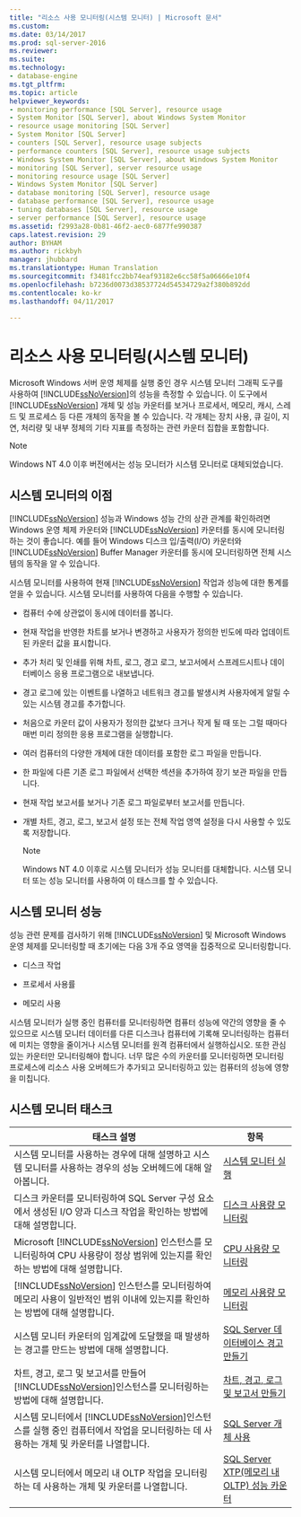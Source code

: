 ```yaml
---
title: "리소스 사용 모니터링(시스템 모니터) | Microsoft 문서"
ms.custom: 
ms.date: 03/14/2017
ms.prod: sql-server-2016
ms.reviewer: 
ms.suite: 
ms.technology:
- database-engine
ms.tgt_pltfrm: 
ms.topic: article
helpviewer_keywords:
- monitoring performance [SQL Server], resource usage
- System Monitor [SQL Server], about Windows System Monitor
- resource usage monitoring [SQL Server]
- System Monitor [SQL Server]
- counters [SQL Server], resource usage subjects
- performance counters [SQL Server], resource usage subjects
- Windows System Monitor [SQL Server], about Windows System Monitor
- monitoring [SQL Server], server resource usage
- monitoring resource usage [SQL Server]
- Windows System Monitor [SQL Server]
- database monitoring [SQL Server], resource usage
- database performance [SQL Server], resource usage
- tuning databases [SQL Server], resource usage
- server performance [SQL Server], resource usage
ms.assetid: f2993a28-0b81-46f2-aec0-6877fe990387
caps.latest.revision: 29
author: BYHAM
ms.author: rickbyh
manager: jhubbard
ms.translationtype: Human Translation
ms.sourcegitcommit: f3481fcc2bb74eaf93182e6cc58f5a06666e10f4
ms.openlocfilehash: b7236d0073d38537724d54534729a2f380b892dd
ms.contentlocale: ko-kr
ms.lasthandoff: 04/11/2017

---
```

# <a name="monitor-resource-usage-system-monitor"></a>리소스 사용 모니터링(시스템 모니터)
  Microsoft Windows 서버 운영 체제를 실행 중인 경우 시스템 모니터 그래픽 도구를 사용하여 [!INCLUDE[ssNoVersion](../../includes/ssnoversion-md.md)]의 성능을 측정할 수 있습니다. 이 도구에서 [!INCLUDE[ssNoVersion](../../includes/ssnoversion-md.md)] 개체 및 성능 카운터를 보거나 프로세서, 메모리, 캐시, 스레드 및 프로세스 등 다른 개체의 동작을 볼 수 있습니다. 각 개체는 장치 사용, 큐 길이, 지연, 처리량 및 내부 정체의 기타 지표를 측정하는 관련 카운터 집합을 포함합니다.  
  
> [!NOTE]  
>  Windows NT 4.0 이후 버전에서는 성능 모니터가 시스템 모니터로 대체되었습니다.  
  
## <a name="benefits-of-system-monitor"></a>시스템 모니터의 이점  
 [!INCLUDE[ssNoVersion](../../includes/ssnoversion-md.md)] 성능과 Windows 성능 간의 상관 관계를 확인하려면 Windows 운영 체제 카운터와 [!INCLUDE[ssNoVersion](../../includes/ssnoversion-md.md)] 카운터를 동시에 모니터링하는 것이 좋습니다. 예를 들어 Windows 디스크 입/출력(I/O) 카운터와 [!INCLUDE[ssNoVersion](../../includes/ssnoversion-md.md)] Buffer Manager 카운터를 동시에 모니터링하면 전체 시스템의 동작을 알 수 있습니다.  
  
 시스템 모니터를 사용하여 현재 [!INCLUDE[ssNoVersion](../../includes/ssnoversion-md.md)] 작업과 성능에 대한 통계를 얻을 수 있습니다. 시스템 모니터를 사용하여 다음을 수행할 수 있습니다.  
  
-   컴퓨터 수에 상관없이 동시에 데이터를 봅니다.  
  
-   현재 작업을 반영한 차트를 보거나 변경하고 사용자가 정의한 빈도에 따라 업데이트된 카운터 값을 표시합니다.  
  
-   추가 처리 및 인쇄를 위해 차트, 로그, 경고 로그, 보고서에서 스프레드시트나 데이터베이스 응용 프로그램으로 내보냅니다.  
  
-   경고 로그에 있는 이벤트를 나열하고 네트워크 경고를 발생시켜 사용자에게 알릴 수 있는 시스템 경고를 추가합니다.  
  
-   처음으로 카운터 값이 사용자가 정의한 값보다 크거나 작게 될 때 또는 그럴 때마다 매번 미리 정의한 응용 프로그램을 실행합니다.  
  
-   여러 컴퓨터의 다양한 개체에 대한 데이터를 포함한 로그 파일을 만듭니다.  
  
-   한 파일에 다른 기존 로그 파일에서 선택한 섹션을 추가하여 장기 보관 파일을 만듭니다.  
  
-   현재 작업 보고서를 보거나 기존 로그 파일로부터 보고서를 만듭니다.  
  
-   개별 차트, 경고, 로그, 보고서 설정 또는 전체 작업 영역 설정을 다시 사용할 수 있도록 저장합니다.  
  
    > [!NOTE]  
    >  Windows NT 4.0 이후로 시스템 모니터가 성능 모니터를 대체합니다. 시스템 모니터 또는 성능 모니터를 사용하여 이 태스크를 할 수 있습니다.  
  
## <a name="system-monitor-performance"></a>시스템 모니터 성능  
 성능 관련 문제를 검사하기 위해 [!INCLUDE[ssNoVersion](../../includes/ssnoversion-md.md)] 및 Microsoft Windows 운영 체제를 모니터링할 때 초기에는 다음 3개 주요 영역을 집중적으로 모니터링합니다.  
  
-   디스크 작업  
  
-   프로세서 사용률  
  
-   메모리 사용  
  
 시스템 모니터가 실행 중인 컴퓨터를 모니터링하면 컴퓨터 성능에 약간의 영향을 줄 수 있으므로 시스템 모니터 데이터를 다른 디스크나 컴퓨터에 기록해 모니터링하는 컴퓨터에 미치는 영향을 줄이거나 시스템 모니터를 원격 컴퓨터에서 실행하십시오. 또한 관심 있는 카운터만 모니터링해야 합니다. 너무 많은 수의 카운터를 모니터링하면 모니터링 프로세스에 리소스 사용 오버헤드가 추가되고 모니터링하고 있는 컴퓨터의 성능에 영향을 미칩니다.  
  
## <a name="system-monitor-tasks"></a>시스템 모니터 태스크  
  
|태스크 설명|항목|  
|----------------------|-----------|  
|시스템 모니터를 사용하는 경우에 대해 설명하고 시스템 모니터를 사용하는 경우의 성능 오버헤드에 대해 알아봅니다.|[시스템 모니터 실행](../../relational-databases/performance-monitor/run-system-monitor.md)|  
|디스크 카운터를 모니터링하여 SQL Server 구성 요소에서 생성된 I/O 양과 디스크 작업을 확인하는 방법에 대해 설명합니다.|[디스크 사용량 모니터링](../../relational-databases/performance-monitor/monitor-disk-usage.md)|  
|Microsoft [!INCLUDE[ssNoVersion](../../includes/ssnoversion-md.md)] 인스턴스를 모니터링하여 CPU 사용량이 정상 범위에 있는지를 확인하는 방법에 대해 설명합니다.|[CPU 사용량 모니터링](../../relational-databases/performance-monitor/monitor-cpu-usage.md)|  
|[!INCLUDE[ssNoVersion](../../includes/ssnoversion-md.md)] 인스턴스를 모니터링하여 메모리 사용이 일반적인 범위 이내에 있는지를 확인하는 방법에 대해 설명합니다.|[메모리 사용량 모니터링](../../relational-databases/performance-monitor/monitor-memory-usage.md)|  
|시스템 모니터 카운터의 임계값에 도달했을 때 발생하는 경고를 만드는 방법에 대해 설명합니다.|[SQL Server 데이터베이스 경고 만들기](../../relational-databases/performance-monitor/create-a-sql-server-database-alert.md)|  
|차트, 경고, 로그 및 보고서를 만들어 [!INCLUDE[ssNoVersion](../../includes/ssnoversion-md.md)]인스턴스를 모니터링하는 방법에 대해 설명합니다.|[차트, 경고, 로그 및 보고서 만들기](../../relational-databases/performance-monitor/create-charts-alerts-logs-and-reports.md)|  
|시스템 모니터에서 [!INCLUDE[ssNoVersion](../../includes/ssnoversion-md.md)]인스턴스를 실행 중인 컴퓨터에서 작업을 모니터링하는 데 사용하는 개체 및 카운터를 나열합니다.|[SQL Server 개체 사용](../../relational-databases/performance-monitor/use-sql-server-objects.md)|  
|시스템 모니터에서 메모리 내 OLTP 작업을 모니터링하는 데 사용하는 개체 및 카운터를 나열합니다.|[SQL Server XTP&#40;메모리 내 OLTP&#41; 성능 카운터](../../relational-databases/performance-monitor/sql-server-xtp-in-memory-oltp-performance-counters.md)|  
  
  
